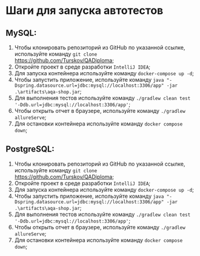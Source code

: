 # Шаги для запуска автотестов

## MySQL:
1. Чтобы клонировать репозиторий из GitHub по указанной ссылке, используйте команду `git clone` https://github.com/Turskov/QADiploma;
2. Откройте проект в среде разработки `IntelliJ IDEA`;
3. Для запуска контейнера используйте команду `docker-compose up -d`;
4. Чтобы запустить приложение, используйте команду `java "-Dspring.datasource.url=jdbc:mysql://localhost:3306/app" -jar .\artifacts\aqa-shop.jar`;
5. Для выполнения тестов используйте команду `./gradlew clean test '-Ddb.url=jdbc:mysql://localhost:3306/app'`;
6. Чтобы открыть отчет в браузере, используйте команду `./gradlew allureServe`;
7. Для остановки контейнера используйте команду `docker compose down`;

## PostgreSQL:
1. Чтобы клонировать репозиторий из GitHub по указанной ссылке, используйте команду `git clone` https://github.com/Turskov/QADiploma;
2. Откройте проект в среде разработки `IntelliJ IDEA`;
3. Для запуска контейнера используйте команду `docker-compose up -d`;
4. Чтобы запустить приложение, используйте команду `java "-Dspring.datasource.url=jdbc:mysql://localhost:3306/app" -jar .\artifacts\aqa-shop.jar`;
5. Для выполнения тестов используйте команду `./gradlew clean test '-Ddb.url=jdbc:mysql://localhost:3306/app'`;
6. Чтобы открыть отчет в браузере, используйте команду `./gradlew allureServe`;
7. Для остановки контейнера используйте команду `docker compose down`;

